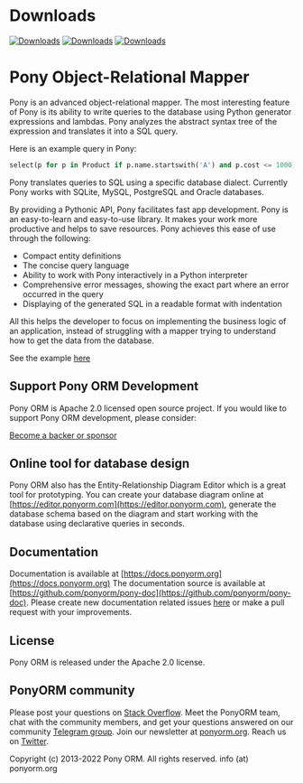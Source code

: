 # Downloads
[![Downloads](https://pepy.tech/badge/pony)](https://pepy.tech/project/pony) [![Downloads](https://pepy.tech/badge/pony/month)](https://pepy.tech/project/pony/month) [![Downloads](https://pepy.tech/badge/pony/week)](https://pepy.tech/project/pony/week)


Pony Object-Relational Mapper
=============================

Pony is an advanced object-relational mapper. The most interesting feature of Pony is its ability to write queries to the database using Python generator expressions and lambdas. Pony analyzes the abstract syntax tree of the expression and translates it into a SQL query.

Here is an example query in Pony:

```python
select(p for p in Product if p.name.startswith('A') and p.cost <= 1000)
```

Pony translates queries to SQL using a specific database dialect. Currently Pony works with SQLite, MySQL, PostgreSQL and Oracle databases.

By providing a Pythonic API, Pony facilitates fast app development. Pony is an easy-to-learn and easy-to-use library. It makes your work more productive and helps to save resources. Pony achieves this ease of use through the following:

* Compact entity definitions
* The concise query language
* Ability to work with Pony interactively in a Python interpreter
* Comprehensive error messages, showing the exact part where an error occurred in the query
* Displaying of the generated SQL in a readable format with indentation

All this helps the developer to focus on implementing the business logic of an application, instead of struggling with a mapper trying to understand how to get the data from the database.

See the example [here](https://github.com/ponyorm/pony/blob/orm/pony/orm/examples/estore.py)


Support Pony ORM Development
----------------------------

Pony ORM is Apache 2.0 licensed open source project. If you would like to support Pony ORM development, please consider:

[Become a backer or sponsor](https://ponyorm.org/donation.html)


Online tool for database design
-------------------------------

Pony ORM also has the Entity-Relationship Diagram Editor which is a great tool for prototyping. You can create your database diagram online at [https://editor.ponyorm.com](https://editor.ponyorm.com), generate the database schema based on the diagram and start working with the database using declarative queries in seconds.


Documentation
-------------

Documentation is available at [https://docs.ponyorm.org](https://docs.ponyorm.org)
The documentation source is available at [https://github.com/ponyorm/pony-doc](https://github.com/ponyorm/pony-doc).
Please create new documentation related issues [here](https://github.com/ponyorm/pony-doc/issues) or make a pull request with your improvements.


License
-------

Pony ORM is released under the Apache 2.0 license.


PonyORM community
-----------------

Please post your questions on [Stack Overflow](http://stackoverflow.com/questions/tagged/ponyorm).
Meet the PonyORM team, chat with the community members, and get your questions answered on our community [Telegram group](https://t.me/ponyorm).
Join our newsletter at [ponyorm.org](https://ponyorm.org).
Reach us on [Twitter](https://twitter.com/ponyorm).

Copyright (c) 2013-2022 Pony ORM. All rights reserved. info (at) ponyorm.org
